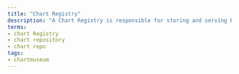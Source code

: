 ```yaml
---
title: "Chart Registry"
description: "A Chart Registry is responsible for storing and serving Helm chart packages (`.tar.gz`) to the helm tiller running in the kubernetes cluster."
terms:
- chart Registry
- chart repository
- chart repo
tags:
- chartmuseum
---
```

